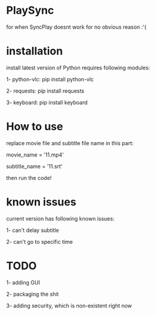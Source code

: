 # PlaySync
for when SyncPlay doesnt work for no obvious reason :'(
# installation 
install latest version of Python
requires following modules:

  1- python-vlc:             pip install python-vlc

  2- requests:               pip install requests

  3- keyboard:               pip install keyboard

# How to use
replace movie file and subtitle file name in this part:

movie_name = '11.mp4'

subtitle_name = '11.srt'

then run the code!


# known issues
current version has following known issues:

  1- can't delay subtitle

  2- can't go to specific time
  
  
# TODO

1- adding GUI

2- packaging the shit

3- adding security, which is non-existent right now






